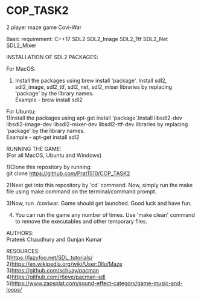 # COP_TASK2
2 player maze game
Covi-War

Basic requirement:
C++17 
SDL2
SDL2_Image
SDL2_Ttf
SDL2_Net
SDL2_Mixer

INSTALLATION OF SDL2 PACKAGES:

For MacOS:<br /> 
1) Install the packages using brew install 'package'. Install sdl2, sdl2_image, sdl2_ttf, sdl2_net, sdl2_mixer libraries by replacing 'package' by the library names.<br /> 
Example - brew install sdl2<br /> 

For Ubuntu:<br /> 
1)Install the packages using apt-get install 'package'.Install libsdl2-dev libsdl2-image-dev libsdl2-mixer-dev libsdl2-ttf-dev libraries by replacing 'package' by the library names.<br /> 
Example - apt-get install sdl2<br /> 


RUNNING THE GAME:<br /> 
(For all MacOS, Ubuntu and Windows)<br /> 

1)Clone this repository by running:<br /> 
git clone https://github.com/Prat1510/COP_TASK2 <br /> 

2)Next get into this repository by 'cd' command. Now, simply run the make file using make command on the terminal/command prompt.<br /> 

3)Now, run ./coviwar. Game should get launched. Good luck and have fun.<br /> 

4) You can run the game any number of times. Use 'make clean' command to remove the executables and other temporary files.<br /> 

AUTHORS:<br /> 
Prateek Chaudhury and 
Gunjan Kumar<br /> 

RESOURCES:<br /> 
1)https://lazyfoo.net/SDL_tutorials/<br /> 
2)https://en.wikipedia.org/wiki/User:Dllu/Maze<br /> 
3)https://github.com/schuay/pacman<br /> 
4)https://github.com/r6eve/pacman-sdl<br /> 
5)https://www.zapsplat.com/sound-effect-category/game-music-and-loops/<br /> 
